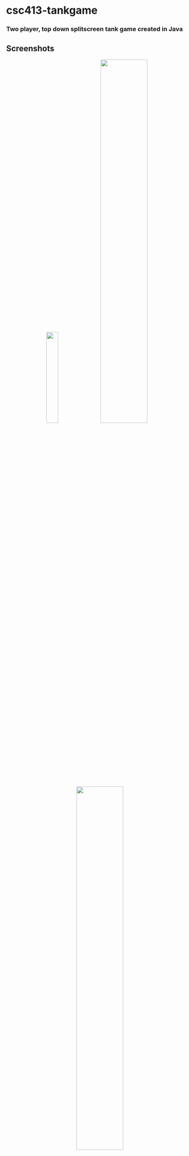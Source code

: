 # csc413-tankgame
### Two player, top down splitscreen tank game created in Java

## Screenshots
<p align="center">
  <img src="https://i.imgur.com/B6Ruz6U.png" width="25%" height="25%">
  <img src="https://i.imgur.com/ulNsbSi.png" width="50%" height="50%">
  <img src="https://i.imgur.com/guWzVDg.png" width="50%" height="50%">
</p>
